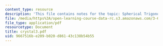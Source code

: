 ```yaml
---
content_type: resource
description: 'This file contains notes for the topic: Spherical Trigonometry.'
file: /media/https%3A/open-learning-course-data-rc.s3.amazonaws.com/3-60-symmetry-structure-and-tensor-properties-of-materials-fall-2005/9667516be209b020d86143c138b54b55_crystal3.pdf
file_type: application/pdf
resourcetype: Document
title: crystal3.pdf
uid: 9667516b-e209-b020-d861-43c138b54b55
---
```

